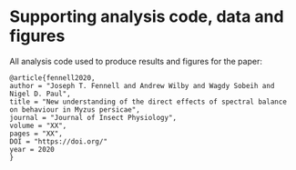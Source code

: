 # Supporting analysis code, data and figures
All analysis code used to produce results and figures for the paper:

    @article{fennell2020,
    author = "Joseph T. Fennell and Andrew Wilby and Wagdy Sobeih and Nigel D. Paul",
    title = "New understanding of the direct effects of spectral balance on behaviour in Myzus persicae",
    journal = "Journal of Insect Physiology",
    volume = "XX",
    pages = "XX",
    DOI = "https://doi.org/"
    year = 2020
    }
